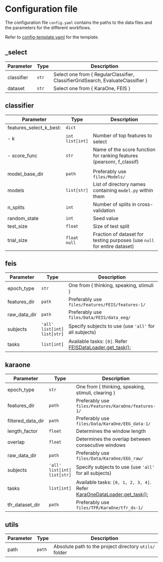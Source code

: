 # Configuration file

The configuration file `config.yaml` contains the paths to the data files and the parameters for the different workflows.

Refer to [config-template.yaml](https://github.com/AshrithSagar/EEG-Imagined-speech-recognition/blob/main/config-template.yaml) for the template.

## \_select

| Parameter  | Type  | Description                                                                     |
| ---------- | ----- | ------------------------------------------------------------------------------- |
| classifier | `str` | Select one from { RegularClassifier, ClassifierGridSearch, EvaluateClassifier } |
| dataset    | `str` | Select one from { KaraOne, FEIS }                                               |

## classifier

| Parameter               | Type                   | Description                                                              |
| ----------------------- | ---------------------- | ------------------------------------------------------------------------ |
| features_select_k_best: | `dict`                 |                                                                          |
| - k                     | `int` <br> `list[int]` | Number of top features to select                                         |
| - score_func            | `str`                  | Name of the score function for ranking features (pearsonr, f_classif)    |
|                         |                        |                                                                          |
| model_base_dir          | `path`                 | Preferably use `files/Models/`                                           |
| models                  | `list[str]`            | List of directory names containing `model.py` within them                |
| n_splits                | `int`                  | Number of splits in cross-validation                                     |
| random_state            | `int`                  | Seed value                                                               |
| test_size               | `float`                | Size of test split                                                       |
| trial_size              | `float` <br> `null`    | Fraction of dataset for testing purposes (use `null` for entire dataset) |

## feis

| Parameter    | Type                                      | Description                                                                                                                                              |
| ------------ | ----------------------------------------- | -------------------------------------------------------------------------------------------------------------------------------------------------------- |
| epoch_type   | `str`                                     | One from { thinking, speaking, stimuli }                                                                                                                 |
| features_dir | `path`                                    | Preferably use `files/Features/FEIS/features-1/`                                                                                                         |
| raw_data_dir | `path`                                    | Preferably use `files/Data/FEIS/data_eeg/`                                                                                                               |
| subjects     | `'all'` <br> `list[int]` <br> `list[str]` | Specify subjects to use (use `'all'` for all subjects)                                                                                                   |
| tasks        | `list[int]`                               | Available tasks: `[0]`. Refer [FEISDataLoader.get_task()](https://github.com/AshrithSagar/EEG-Imagined-speech-recognition/blob/main/utils/feis.py#L356); |

## karaone

| Parameter         | Type                                      | Description                                                                                                                                                                |
| ----------------- | ----------------------------------------- | -------------------------------------------------------------------------------------------------------------------------------------------------------------------------- |
| epoch_type        | `str`                                     | One from { thinking, speaking, stimuli, clearing }                                                                                                                         |
| features_dir      | `path`                                    | Preferably use `files/Features/KaraOne/features-1/`                                                                                                                        |
| filtered_data_dir | `path`                                    | Preferably use `files/Data/KaraOne/EEG_data-1/`                                                                                                                            |
| length_factor     | `float`                                   | Determines the window length                                                                                                                                               |
| overlap           | `float`                                   | Determines the overlap between consecutive windows                                                                                                                         |
| raw_data_dir      | `path`                                    | Preferably use `files/Data/KaraOne/EEG_raw/`                                                                                                                               |
| subjects          | `'all'` <br> `list[int]` <br> `list[str]` | Specify subjects to use (use `'all'` for all subjects)                                                                                                                     |
| tasks             | `list[int]`                               | Available tasks: `[0, 1, 2, 3, 4]`. Refer [KaraOneDataLoader.get_task()](https://github.com/AshrithSagar/EEG-Imagined-speech-recognition/blob/main/utils/karaone.py#L885); |
| tfr_dataset_dir   | `path`                                    | Preferably use `files/TFR/KaraOne/tfr_ds-1/`                                                                                                                               |

## utils

| Parameter | Type   | Description                                            |
| --------- | ------ | ------------------------------------------------------ |
| path      | `path` | Absolute path to the project directory `utils/` folder |
